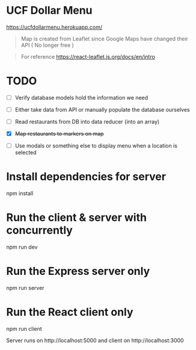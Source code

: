 # UCF Dollar Menu
https://ucfdollarmenu.herokuapp.com/

> Map is created from Leaflet since Google Maps have changed their API ( No longer free )

> For reference https://react-leaflet.js.org/docs/en/intro

# TODO
- [ ] Verify database models hold the information we need

- [ ] Either take data from API or manually populate the database ourselves

- [ ] Read restaurants from DB into data reducer (into an array)
- [x] ~~Map restaurants to markers on map~~

- [ ] Use modals or something else to display menu when a location is selected

# Install dependencies for server
npm install

# Run the client & server with concurrently
npm run dev

# Run the Express server only
npm run server

# Run the React client only
npm run client

Server runs on http://localhost:5000 and client on http://localhost:3000
